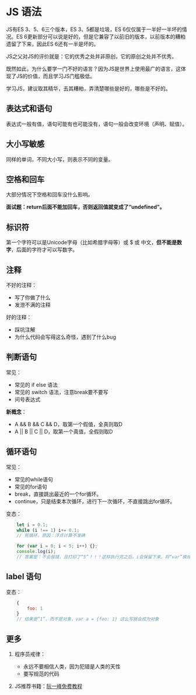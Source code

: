 <!-- 03.09: 2.5h -->
# JS 语法
JS有ES 3、5、6三个版本，ES 3、5都是垃圾，ES 6仅仅属于一半好一半坏的情况。ES 6更新部分可以说是好的，但是它兼容了以前旧的版本，以前版本的糟粕遗留了下来，因此ES 6还有一半是坏的。

JS之父对JS的评价就是：它的优秀之处并非原创，它的原创之处并不优秀。

既然如此，为什么要学一门不好的语言？因为JS是世界上使用最广的语言，这体现了JS的价值，而且学习JS门槛极低。

学习JS，建议取其精华，去其糟粕，弄清楚哪些是好的，哪些是不好的。

## 表达式和语句
表达式一般有值，语句可能有也可能没有，语句一般会改变环境（声明、赋值）。

## 大小写敏感
同样的单词，不同大小写，则表示不同的变量。

## 空格和回车
大部分情况下空格和回车没什么影响。

<strong>面试题：return后面不能加回车，否则返回值就变成了“undefined”。</strong>

## 标识符
第一个字符可以是Unicode字母（比如希腊字母等）或 $ 或 中文，<strong>但不能是数字</strong>，后面的字符才可以写数字。

## 注释
不好的注释：
* 写了你做了什么
* 发泄不满的注释

好的注释：
* 踩坑注解
* 为什么代码会写得这么奇怪，遇到了什么bug

## 判断语句
常见：
* 常见的 if else 语法
* 常见的 switch 语法，注意break要不要写
* 问号表达式

<strong>新概念</strong>：
* A && B && C && D，取第一个假值，全真则取D
* A || B || C || D，取第一个真值，全假则取D

## 循环语句
常见：
* 常见的while语句
* 常见的for语句
* break，直接跳出最近的一个for循环。
* continue，只是结束本次循环，进行下一次循环，不直接跳出for循环。

变态：
``` JavaScript
    let i = 0.1;
    while (i !== 1) i+= 0.1;
    // 死循环，原因：浮点计算不准确

    for (var i = 0; i < 5; i++) {}; 
    console.log(i);
    // 答案是：不会报错，且打印了“5”！！！这样执行完之后，i会保留下来。将“var”换成“let”，i会成为局部变量，报错。
```
## label 语句
变态：
``` JavaScript
    {
        foo: 1
    }
    // 结果是“1”，而不是对象，var a = {foo: 1} 这么写就会成为对象
```

## 更多
1. 程序员戒律：
   * 永远不要相信人类，因为犯错是人类的天性
   * 要写规范的代码

2. JS推荐书籍：<a href="https://wangdoc.com/javascript/basic/grammar.html">阮一峰免费教程</a>


